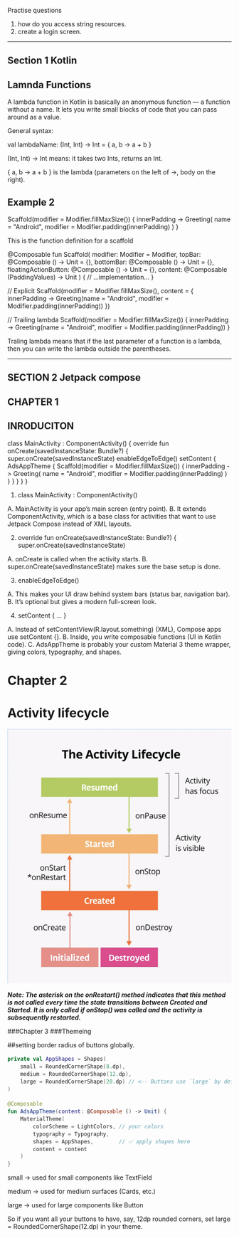 Practise questions

1. how do you access string resources.
2. create a login screen.


-----------------
Section 1
Kotlin
-----------------

Lamnda Functions
------------------

A lambda function in Kotlin is basically an anonymous function — a function without a name.
It lets you write small blocks of code that you can pass around as a value.

General syntax:

val lambdaName: (Int, Int) -> Int = { a, b -> a + b }

(Int, Int) -> Int means: it takes two Ints, returns an Int.

{ a, b -> a + b } is the lambda (parameters on the left of ->, body on the right).


Example 2
-----------

 Scaffold(modifier = Modifier.fillMaxSize()) { innerPadding ->
                    Greeting(
                        name = "Android",
                        modifier = Modifier.padding(innerPadding)
                    )
                }
                
This is the function definition for a scaffold

@Composable
fun Scaffold(
    modifier: Modifier = Modifier,
    topBar: @Composable () -> Unit = {},
    bottomBar: @Composable () -> Unit = {},
    floatingActionButton: @Composable () -> Unit = {},
    content: @Composable (PaddingValues) -> Unit
) {
    // ...implementation...
}


// Explicit
Scaffold(modifier = Modifier.fillMaxSize(), content = { innerPadding ->
    Greeting(name = "Android", modifier = Modifier.padding(innerPadding))
})

// Trailing lambda
Scaffold(modifier = Modifier.fillMaxSize()) { innerPadding ->
    Greeting(name = "Android", modifier = Modifier.padding(innerPadding))
}

Traling lambda means that if the last parameter of a function is a lambda, 
then you can write the lambda outside the parentheses.


------------------
SECTION 2
Jetpack compose
------------------

CHAPTER 1
---------------
INRODUCITON
-----------------

class MainActivity : ComponentActivity() {
    override fun onCreate(savedInstanceState: Bundle?) {
        super.onCreate(savedInstanceState)
        enableEdgeToEdge()
        setContent {
            AdsAppTheme {
                Scaffold(modifier = Modifier.fillMaxSize()) { innerPadding ->
                    Greeting(
                        name = "Android",
                        modifier = Modifier.padding(innerPadding)
                    )
                }
            }
        }
    }
}

1. class MainActivity : ComponentActivity()

A. MainActivity is your app’s main screen (entry point).
B. It extends ComponentActivity, which is a base class for activities that want to use Jetpack Compose 
	instead of XML layouts.

2. override fun onCreate(savedInstanceState: Bundle?) {
    super.onCreate(savedInstanceState)

A. onCreate is called when the activity starts.
B. super.onCreate(savedInstanceState) makes sure the base setup is done.

3. enableEdgeToEdge()

A. This makes your UI draw behind system bars (status bar, navigation bar).
B. It’s optional but gives a modern full-screen look.

4. setContent { … }

A. Instead of setContentView(R.layout.something) (XML), Compose apps use setContent {}.
B. Inside, you write composable functions (UI in Kotlin code).
C. AdsAppTheme is probably your custom Material 3 theme wrapper, giving colors, typography, and shapes.



# Chapter 2
# Activity lifecycle

![Image showing the activity life cycle](/native_android_images/the_activity_lifecycle.png)

***Note: The asterisk on the onRestart() method indicates that this method is not called every 
time the state transitions between Created and Started. It is only called if onStop() was 
called and the activity is subsequently restarted.***




###Chapter 3
###Themeing

##setting border radius of buttons globally.

```kotlin
private val AppShapes = Shapes(
    small = RoundedCornerShape(8.dp),
    medium = RoundedCornerShape(12.dp),
    large = RoundedCornerShape(20.dp) // <-- Buttons use `large` by default
)

@Composable
fun AdsAppTheme(content: @Composable () -> Unit) {
    MaterialTheme(
        colorScheme = LightColors, // your colors
        typography = Typography,
        shapes = AppShapes,        // ✅ apply shapes here
        content = content
    )
}
```

small → used for small components like TextField

medium → used for medium surfaces (Cards, etc.)

large → used for large components like Button

So if you want all your buttons to have, say, 
12dp rounded corners, set large = RoundedCornerShape(12.dp) 
in your theme.



